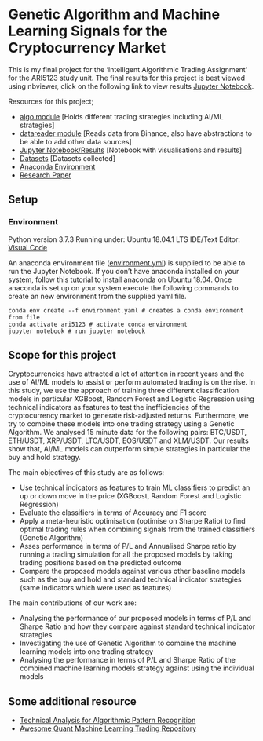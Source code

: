 # Genetic Algorithm and Machine Learning Signals for the Cryptocurrency Market

This is my final project for the ‘Intelligent Algorithmic Trading Assignment’ for the ARI5123 study unit. The final results for this project is best viewed using nbviewer, click on the following link to view results [Jupyter Notebook](https://nbviewer.jupyter.org/github/achmand/ari5123_assignment/blob/master/src/algo_trading.ipynb?flush_cache=true).

Resources for this project;

* [algo module](https://github.com/achmand/ari5123_assignment/tree/master/src/lucrum/algo) [Holds different trading strategies including AI/ML strategies]
* [datareader module](https://github.com/achmand/ari5123_assignment/tree/master/src/lucrum/datareader) [Reads data from Binance, also have abstractions to be able to add other data sources]
* [Jupyter Notebook/Results](https://github.com/achmand/ari5123_assignment/blob/master/src/algo_trading.ipynb) [Notebook with visualisations and results]
* [Datasets](https://github.com/achmand/ari5123_assignment/tree/master/src/data) [Datasets collected]
* [Anaconda Environment](https://github.com/achmand/ari5123_assignment/blob/master/src/environment.yml) 
* [Research Paper](https://github.com/achmand/ari5123_assignment/blob/master/doc/intelligent_algo_trading.pdf) 

## Setup
### Environment
Python version 3.7.3
Running under: Ubuntu 18.04.1 LTS
IDE/Text Editor: [Visual Code](https://code.visualstudio.com/) 

 An anaconda environment file ([environment.yml](https://github.com/achmand/ari5123_assignment/blob/master/src/environment.yml)) is supplied to be able to run the Jupyter Notebook. If you don’t have anaconda installed on your system, follow this [tutorial](https://www.digitalocean.com/community/tutorials/how-to-install-anaconda-on-ubuntu-18-04-quickstart) to install anaconda on Ubuntu 18.04. Once anaconda is set up on your system execute the following commands to create an new environment from the supplied yaml file.

```
conda env create --f environment.yaml # creates a conda environment from file
conda activate ari5123 # activate conda environment 
jupyter notebook # run jupyter notebook
```

## Scope for this project 

Cryptocurrencies have attracted a lot of attention in recent years and the use of AI/ML models to assist or perform automated trading is on the rise. In this study, we use the approach of training three different classification models in particular XGBoost, Random Forest and Logistic Regression using technical indicators as features to test the inefficiencies of the cryptocurrency market to generate risk-adjusted returns. Furthermore, we try to combine these models into one trading strategy using a Genetic Algorithm. We analysed 15 minute data for the following pairs: BTC/USDT, ETH/USDT, XRP/USDT, LTC/USDT, EOS/USDT and XLM/USDT. Our results show that, AI/ML models can outperform simple
strategies in particular the buy and hold strategy.

The main objectives of this study are as follows:
* Use technical indicators as features to train ML classifiers to predict an up or down move in the price (XGBoost, Random Forest and Logistic Regression)
* Evaluate the classifiers in terms of Accuracy and F1 score
* Apply a meta-heuristic optimisation (optimise on Sharpe Ratio) to find optimal trading rules when combining signals from the trained classifiers (Genetic Algorithm)
* Asses performance in terms of P/L and Annualised Sharpe ratio by running a trading simulation for all the proposed models by taking trading positions based on the predicted outcome
* Compare the proposed models against various other baseline models such as the buy and hold and standard technical indicator strategies (same indicators which were used as features)

The main contributions of our work are:
* Analysing the performance of our proposed models in terms of P/L and Sharpe Ratio and how they compare against standard technical indicator strategies
* Investigating the use of Genetic Algorithm to combine the machine learning models into one trading strategy
* Analysing the performance in terms of P/L and Sharpe Ratio of the combined machine learning models strategy against using the individual models

## Some additional resource 
* [Technical Analysis for Algorithmic Pattern Recognition](https://www.springer.com/gp/book/9783319236353)
* [Awesome Quant Machine Learning Trading Repository](https://github.com/grananqvist/Awesome-Quant-Machine-Learning-Trading)


